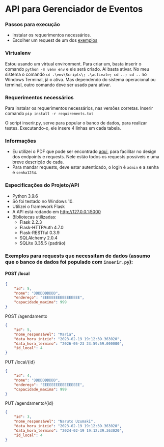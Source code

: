 # API para Gerenciador de Eventos

### Passos para execução
- Instalar os requerimentos necessários.
- Escolher um request de um dos [exemplos]()

### Virtualenv
Estou usando um virtual environment. Para criar um, basta inserir o comando `python -m venv env` e ele será criado.
Ai basta ativar. No meu sistema o comando `cd .\env\Scripts\; .\activate; cd ..; cd ..` no Windows Terminal, já o ativa. Mas dependendo do sistema operacional ou terminal, outro comando deve ser usado para ativar.

### Requerimentos necessários
Para instalar os requerimentos necessários, nas versões corretas. Inserir comando `pip install -r requirements.txt`

O script inserir.py, serve para popular o banco de dados, para realizar testes. Executando-o, ele insere 4 linhas em cada tabela.

### Informações
- Eu utilizei o PDF que pode ser encontrado [aqui](Descri%C3%A7%C3%A3o_requests.pdf), para facilitar no design dos endpoints e requests. Nele estão todos os requests possíveis e uma breve descrição de cada.
- Para mandar requests, deve estar autenticado, o login é `admin` e a senha é `senha1234`.

### Especificações do Projeto/API
- Python 3.9.6
- Só foi testado no Windows 10.
- Utilizei o framework Flask
- A API está rodando em http://127.0.0.1:5000
- Bibliotecas utilizadas:
    - Flask 2.2.3
    - Flask-HTTPAuth 4.7.0
    - Flask-RESTful 0.3.9
    - SQLAlchemy 2.0.4
    - SQLite 3.35.5 (padrão)


### Exemplos para requests que necessitam de dados (assumo que o banco de dados foi populado com `inserir.py`):

#### POST /local
```json
{
    "id": 5,
    "nome": "DDDDDDDDDD",
    "endereço": "EEEEEEEEEEEEEEEEE",
    "capacidade_maxima": 999
}
```

POST /agendamento
```json
{
    "id": 5,
    "nome_responsável": "Maria",
    "data_hora_inicio": "2023-02-19 19:12:39.363020",
    "data_hora_termino": "2026-05-23 23:59:59.000000",
    "id_local": 4
}
```

PUT /local/{id}
```json
{
    "id": 4,
    "nome": "DDDDDDDDDD",
    "endereço": "EEEEEEEEEEEEEEEEE",
    "capacidade_maxima": 999
}
```

PUT /agendamento/{id}
```json
{
    "id": 3,
    "nome_responsável": "Naruto Uzumaki",
    "data_hora_inicio": "2023-02-19 19:12:39.363020",
    "data_hora_termino": "2024-02-19 19:12:39.363020",
    "id_local": 4
}
```

